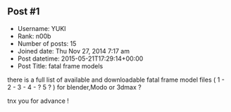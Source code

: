 ## Post #1
- Username: YUKI
- Rank: n00b
- Number of posts: 15
- Joined date: Thu Nov 27, 2014 7:17 am
- Post datetime: 2015-05-21T17:29:14+00:00
- Post Title: fatal frame models

there is a full list of available and downloadable fatal frame model files ( 1 - 2 - 3 - 4 - ? 5 ? ) for blender,Modo or 3dmax ?

tnx you for advance !
